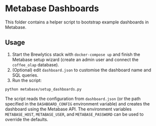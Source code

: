 # Metabase Dashboards

This folder contains a helper script to bootstrap example dashboards in Metabase.

## Usage

1. Start the Brewlytics stack with `docker-compose up` and finish the Metabase
   setup wizard (create an admin user and connect the `coffee_olap` database).
2. (Optional) edit `dashboard.json` to customise the dashboard name and SQL
   queries.
3. Run the script:

```bash
python metabase/setup_dashboards.py
```

The script reads the configuration from `dashboard.json` (or the path specified
in the `DASHBOARD_CONFIG` environment variable) and creates the dashboard using
the Metabase API. The environment variables `METABASE_HOST`, `METABASE_USER`,
and `METABASE_PASSWORD` can be used to override the defaults.
